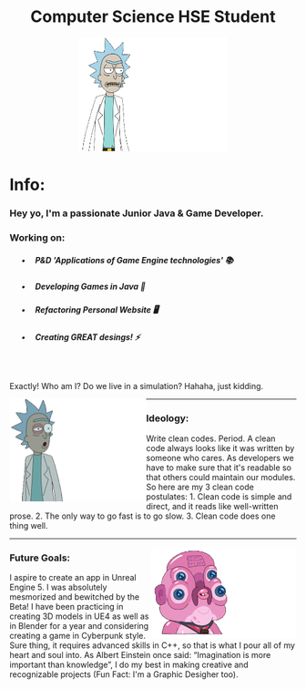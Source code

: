 <h1 align="center">Computer Science HSE Student</h1>
<p align="center"><img src="https://github.com/angversh/angversh/blob/main/me.gif" width="260" height="200"/></p>
<h1 align="left">Info:</h1>

<h3>
    Hey yo, I'm a passionate Junior Java & Game Developer.
</h3>

<h3> 
    Working on:
</h3>
<!--<img align="right" alt="GIF" width="240" height="180" src="https://github.com/angversh/angversh/blob/main/mysteriousme.gif" />  -->
<h5> &emsp;&ensp;•&emsp; P&D 'Applications of Game Engine technologies' 📚</h5>
<h5> &emsp;&ensp;•&emsp; Developing Games in Java 👾<h5>
<h5> &emsp;&ensp;•&emsp; Refactoring Personal Website 🖥️ </h5> 
<h5> &emsp;&ensp;•&emsp; Creating GREAT desings! ⚡</h5>     
<h5> &emsp;&ensp;&emsp;</h5>        
  
Exactly! Who am I? Do we live in a simulation? Hahaha, just kidding.
    
<p>
  <img align="left" alt="GIF" width="240" height="180" src="https://github.com/angversh/angversh/blob/main/mysteriousme.gif">
</p>

---
    
### Ideology:
   
Write clean codes. Period. A clean code always looks like it was written by someone who cares. As developers we have to make sure that it's readable so that others could maintain our modules. So here are my 3 clean code postulates:
	1. Clean code is simple and direct, and it reads like well-written prose.
	2. The only way to go fast is to go slow.
	3. Сlean code does one thing well.
    
---
<p>
  <img align="right" alt="GIF" width="255" height="160" src="https://github.com/angversh/angversh/blob/main/futuregoals.gif">
</p>
    
### Future Goals:

I aspire to create an app in Unreal Engine 5. I was absolutely mesmorized and bewitched by the Beta! I have been practicing in creating 3D models in UE4 as well as in Blender for a year and considering creating a game in Cyberpunk style. Sure thing, it requires advanced skills in C++, so that is what I pour all of my heart and soul into. As Albert Einstein once said: “Imagination is more important than knowledge”, I do my best in making creative and recognizable projects (Fun Fact: I'm a Graphic Desigher too).
    
<!--<h2>
    Instruments
</h2>
    <a href="https://stackoverflow.com/users/17482481/angversh">
<h3 
    align="left">StackOverFlow
</h3>   
        <img src="stackoverflow.png" style="width:3em; height:3em;"/>
</a>
<h2></h2>
</h2>
<h3 
    align="left">Pandas
</h3> 
<a>
    <img src="pandas.png" style="width:3em; height:3em;"/>
</a>
<h2></h2>
<h3 
    align="left">Unreal Engine
</h3> 
<a><img src="ue.png" style="width:3em; height:3em;"/></a>
    
<h1 style="width:0em; height:0em;"/></h1>
<a target="_blank" rel="noopener noreferrer" href="https://www.oracle.com/java/"><img src="java .png" style="width:3em; height:3em;"/></a>
<a><img src="python.png" style="width:2em; height:2em;"/></a> -->




<!--![Stack Overflow[(https://img.shields.io/badge/-Stackoverflow-FE7A16?style=for-the-badge&logo=stack-overflow&logoColor=white)](https://stackoverflow.com/users/17482481/angversh)
![Stack Overflow](https://img.shields.io/badge/-Stackoverflow-FE7A16?style=for-the-badge&logo=stack-overflow&logoColor=white)
[![Top Langs](https://github-readme-stats.vercel.app/api/top-langs/?username=angversh)](https://github.com/angversh/github-readme-stats)
[![Stack Overflow](https://github.com/angversh/angversh/blob/main/stackoverflow.png)](https://stackoverflow.com/users/17482481/angversh) -->

<!--angversh: {
    title_color: "ffffff",
    icon_color: "f179a5",
    text_color: "ffffff",
    bg_color: "0d1117",
    border_color: "b3e4f6",
  }, 

<!--<p align="center">
  <img src=https://readme-typing-svg.herokuapp.com?color=%23F1F1F1&lines=Computer+Science+HSE+Student+ height="100"
       />
</p> --> 
<!--### Hi there 👋

**angversh/angversh** is a ✨ _special_ ✨ repository because its `README.md` (this file) appears on your GitHub profile.

Here are some ideas to get you started:

- 🔭 I’m currently working on ...
- 🌱 I’m currently learning ...
- 👯 I’m looking to collaborate on ...
- 🤔 I’m looking for help with ...
- 💬 Ask me about ...
- 📫 How to reach me: ...
- 😄 Pronouns: ...
- ⚡ Fun fact: ...
-->

